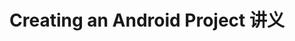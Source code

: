 # Creating an Android Project 讲义

<script async class="speakerdeck-embed" data-id="74f29f218d704f2397af05429d15f1df" data-ratio="0.772830188679245" src="https://speakerdeck.com/assets/embed.js"></script>